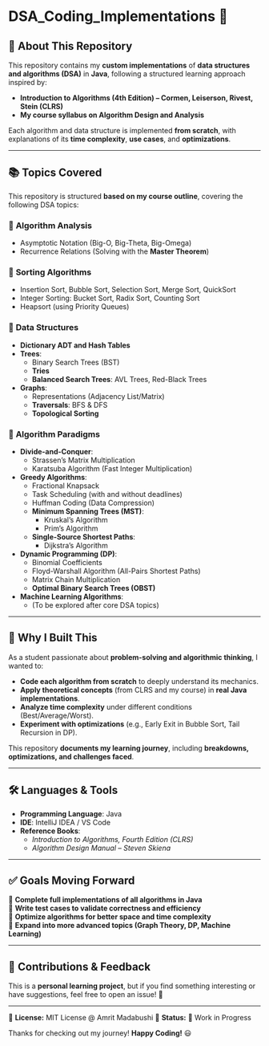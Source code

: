 # DSA_Coding_Implementations 🚀

## 📘 About This Repository
This repository contains my **custom implementations** of **data structures and algorithms (DSA)** in **Java**, following a structured learning approach inspired by:
- **Introduction to Algorithms (4th Edition) – Cormen, Leiserson, Rivest, Stein (CLRS)**
- **My course syllabus on Algorithm Design and Analysis**

Each algorithm and data structure is implemented **from scratch**, with explanations of its **time complexity**, **use cases**, and **optimizations**.

---

## 📚 Topics Covered
This repository is structured **based on my course outline**, covering the following DSA topics:

### 🔹 **Algorithm Analysis**
- Asymptotic Notation (Big-O, Big-Theta, Big-Omega)
- Recurrence Relations (Solving with the **Master Theorem**)

### 🔹 **Sorting Algorithms**
- Insertion Sort, Bubble Sort, Selection Sort, Merge Sort, QuickSort
- Integer Sorting: Bucket Sort, Radix Sort, Counting Sort
- Heapsort (using Priority Queues)

### 🔹 **Data Structures**
- **Dictionary ADT and Hash Tables**
- **Trees**:
  - Binary Search Trees (BST)
  - **Tries**
  - **Balanced Search Trees**: AVL Trees, Red-Black Trees
- **Graphs**:
  - Representations (Adjacency List/Matrix)
  - **Traversals**: BFS & DFS
  - **Topological Sorting**

### 🔹 **Algorithm Paradigms**
- **Divide-and-Conquer**:
  - Strassen’s Matrix Multiplication
  - Karatsuba Algorithm (Fast Integer Multiplication)
- **Greedy Algorithms**:
  - Fractional Knapsack
  - Task Scheduling (with and without deadlines)
  - Huffman Coding (Data Compression)
  - **Minimum Spanning Trees (MST)**:
    - Kruskal’s Algorithm
    - Prim’s Algorithm
  - **Single-Source Shortest Paths**:
    - Dijkstra’s Algorithm
- **Dynamic Programming (DP)**:
  - Binomial Coefficients
  - Floyd-Warshall Algorithm (All-Pairs Shortest Paths)
  - Matrix Chain Multiplication
  - **Optimal Binary Search Trees (OBST)**
- **Machine Learning Algorithms**:
  - (To be explored after core DSA topics)

---

## 📌 Why I Built This
As a student passionate about **problem-solving and algorithmic thinking**, I wanted to:
- **Code each algorithm from scratch** to deeply understand its mechanics.
- **Apply theoretical concepts** (from CLRS and my course) in **real Java implementations**.
- **Analyze time complexity** under different conditions (Best/Average/Worst).
- **Experiment with optimizations** (e.g., Early Exit in Bubble Sort, Tail Recursion in DP).

This repository **documents my learning journey**, including **breakdowns, optimizations, and challenges faced**.

---

## 🛠 Languages & Tools
- **Programming Language**: Java
- **IDE**: IntelliJ IDEA / VS Code
- **Reference Books**:
  - *Introduction to Algorithms, Fourth Edition (CLRS)*
  - *Algorithm Design Manual – Steven Skiena*

---

## ✅ Goals Moving Forward
🔹 **Complete full implementations of all algorithms in Java**  
🔹 **Write test cases to validate correctness and efficiency**  
🔹 **Optimize algorithms for better space and time complexity**  
🔹 **Expand into more advanced topics (Graph Theory, DP, Machine Learning)**  

---

## 🤝 Contributions & Feedback
This is a **personal learning project**, but if you find something interesting or have suggestions, feel free to open an issue! 🚀

---
📌 **License:** MIT License @ Amrit Madabushi
📌 **Status:** 🚧 Work in Progress  

Thanks for checking out my journey! **Happy Coding!** 😃